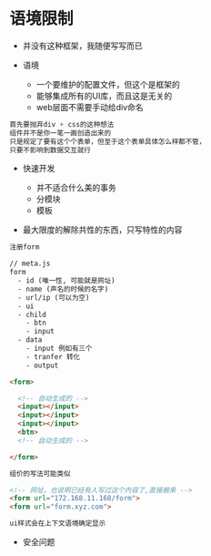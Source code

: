 # 语境限制

- 并没有这种框架，我随便写写而已

- 语境

  - 一个要维护的配置文件，但这个是框架的
  - 能够集成所有的UI库，而且这是无关的
  - web层面不需要手动给div命名

```js
首先要抛弃div + css的这种想法
组件并不是你一笔一画创造出来的
只是规定了要有这个个表单，但至于这个表单具体怎么样都不管，
只要不影响到数据交互就行
```  

- 快速开发

  - 并不适合什么美的事务
  - 分模块
  - 模板

- 最大限度的解除共性的东西，只写特性的内容

```html
注册form

// meta.js
form  
  - id (唯一性, 可能就是网址)
  - name (声名的时候的名字)
  - url/ip (可以为空)
  - ui
  - child
    - btn
    - input
  - data
    - input 例如有三个
    - tranfer 转化
    - output

<form>

  <!-- 自动生成的 -->
  <input></input>
  <input></input>
  <input></input>
  <btn>
  <!-- 自动生成的 -->

</form>

组价的写法可能类似

<!-- 网址，也说明已经有人写过这个内容了,直接搬来 -->
<form url="172.168.11.168/form">
<form url="form.xyz.com">

ui样式会在上下文语境确定显示  
```  

- 安全问题

